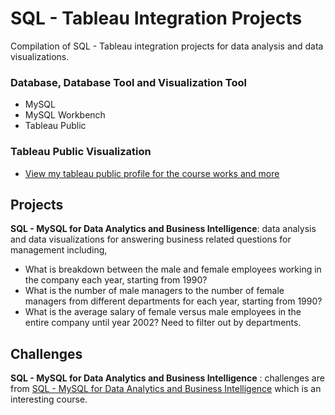 # SQL - Tableau Integration Projects
Compilation of SQL - Tableau integration projects for data analysis and data visualizations.

### Database, Database Tool and Visualization Tool
+ MySQL
+ MySQL Workbench
+ Tableau Public

### Tableau Public Visualization
+ [View my tableau public profile for the course works and more](https://public.tableau.com/profile/phonethiriyadana#!/)

## Projects
**SQL - MySQL for Data Analytics and Business Intelligence**: data analysis and data visualizations for answering business related questions for management including,
+ What is breakdown between the male and female employees working in the company each year, starting from 1990?
+ What is the number of male managers to the number of female managers from different departments for each year, starting from 1990?
+ What is the average salary of female versus male employees in the entire company until year 2002? Need to filter out by departments.


## Challenges
**SQL - MySQL for Data Analytics and Business Intelligence** : challenges are from [SQL - MySQL for Data Analytics and Business Intelligence](https://www.udemy.com/course/sql-mysql-for-data-analytics-and-business-intelligence/) which is an interesting course.
